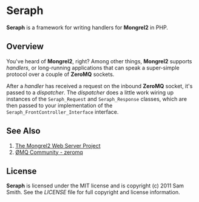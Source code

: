 # Seraph

**Seraph** is a framework for writing handlers for **Mongrel2** in PHP.

## Overview

You've heard of **Mongrel2**, right? Among other things, **Mongrel2** supports
*handlers*, or long-running applications that can speak a super-simple protocol
over a couple of **ZeroMQ** sockets.

After a *handler* has received a request on the inbound **ZeroMQ** socket, it's
passed to a *dispatcher*. The *dispatcher* does a little work wiring up
instances of the `Seraph_Request` and `Seraph_Response` classes, which are then
passed to your implementation of the `Seraph_FrontController_Interface`
interface.

## See Also

1. [The Mongrel2 Web Server Project](http://mongrel2.org/)
2. [ØMQ Community - zeromq](http://www.zeromq.org/community)

## License

**Seraph** is licensed under the MIT license and is copyright (c) 2011 Sam
Smith. See the *LICENSE* file for full copyright and license information.
